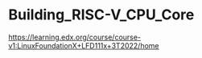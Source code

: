 # Building_RISC-V_CPU_Core
https://learning.edx.org/course/course-v1:LinuxFoundationX+LFD111x+3T2022/home
